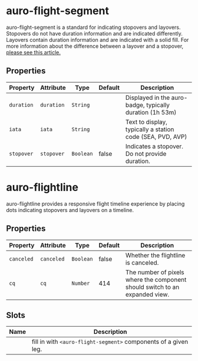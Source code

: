 # auro-flight-segment

auro-flight-segment is a standard for indicating stopovers and layovers.
Stopovers do not have duration information and are indicated differently.
Layovers contain duration information and are indicated with a solid fill.
For more information about the difference between a layover and a stopover,
[please see this article.](https://www.turkishairlines.com/en-int/any-questions/what-is-the-difference-between-a-layover-and-a-stopover/)

## Properties

| Property   | Attribute  | Type      | Default | Description                                      |
|------------|------------|-----------|---------|--------------------------------------------------|
| `duration` | `duration` | `String`  |         | Displayed in the auro-badge, typically duration (1h 53m) |
| `iata`     | `iata`     | `String`  |         | Text to display, typically a station code (SEA, PVD, AVP) |
| `stopover` | `stopover` | `Boolean` | false   | Indicates a stopover. Do not provide duration.   |


# auro-flightline

auro-flightline provides a responsive flight timeline experience by placing dots indicating stopovers and layovers on a timeline.

## Properties

| Property   | Attribute  | Type      | Default | Description                                      |
|------------|------------|-----------|---------|--------------------------------------------------|
| `canceled` | `canceled` | `Boolean` | false   | Whether the flightline is canceled.              |
| `cq`       | `cq`       | `Number`  | 414     | The number of pixels where the component should switch to an expanded view. |

## Slots

| Name | Description                                      |
|------|--------------------------------------------------|
|      | fill in with `<auro-flight-segment>` components of a given leg. |
